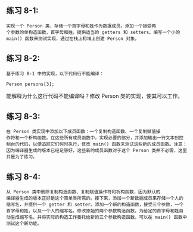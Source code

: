## 练习 8-1: 
    实现一个 Person 类，存储一个首字母和姓作为数据成员。添加一个接受两
    个参数的单构造函数，首字母和姓。提供适当的 getters 和 setters。编写一个小的
    main() 函数来测试实现，通过在栈上和堆上创建 Person 对象。
    
## 练习 8-2: 
    基于练习 8-1 中的实现，以下代码行不能编译：
```
Person persons[3];
```
能解释为什么这行代码不能编译吗？修改 Person 类的实现，使其可以工作。

## 练习 8-3: 
    在 Person 类实现中添加以下成员函数：一个复制构造函数、一个复制赋值操
    作符和一个析构函数。在这些所有成员函数中，实现必要的部分，并添加输出一行文本到控
    制台的代码，以便追踪它们何时执行，修改 main() 函数来测试这些新的成员函数。注意：
    因为编译器生成的版本已经足够好，这些新的成员函数对于这个 Person 类并不必需，这里
    只是为了练习。

## 练习 8-4: 
    从 Person 类中删除复制构造函数、复制赋值操作符和析构函数，因为默认的
    编译器生成的版本正好是这个简单类所需的。接下来，添加一个新数据成员来存储一个人的
    缩写名，并提供一个 getter 和 setter。添加一个新的构造函数，接受三个参数，一个
    首字母和姓，以及一个人的缩写名。修改原始的两个参数构造函数，为给定的首字母和姓自
    动生成缩写名，并将实际的构造工作委托给新的三个参数构造函数。可以在 main() 函数中
    测试这个新功能。